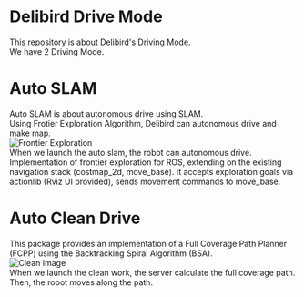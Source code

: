 # Delibird Drive Mode
This repository is about Delibird's Driving Mode.  
We have 2 Driving Mode.
# Auto SLAM
Auto SLAM is about autonomous drive using SLAM.  
Using Frotier Exploration Algorithm, Delibird can autonomous drive and make map.  
![Frontier Exploration](http://robotfrontier.com/frontier/images/grid-key.gif)    
When we launch the auto slam, the robot can autonomous drive.
Implementation of frontier exploration for ROS, extending on the existing navigation stack (costmap_2d, move_base). It accepts exploration goals via actionlib (Rviz UI provided), sends movement commands to move_base.
# Auto Clean Drive
This package provides an implementation of a Full Coverage Path Planner (FCPP) using the Backtracking Spiral Algorithm (BSA).  
![Clean Image](https://lh3.googleusercontent.com/fife/AAWUweUQ2TLH7vS41YvRyMbMQcowh5hYNXaXD9KfMr6jqFsKHkR7htdCpVdq1Y_33U-K18mC3Ug-LllZUsmUmYYIJ7scIYTwkz-1X-bLZZ_ShbQ3SgW_sC7Mrw3pT46DWsqbbp_MB04lVq0ylPo1_G6v87WNvih1JeKwVhHajYziIPaqimiZ6urBG3fJGw9wl8KNPNzbTd3mDwT16RS6_pTL9YmqzRuwjJ1VIWoH4uM0Ng26wY9WmZRKBZwy1OQmTmvIJZIahRk9SKaut1q0VpF3yGSKx6mUXamoqpERkRCSYspOHIENQRnqw0HLLslTp6XxYDqMfN_1zt_lSgpaY8wHmNRTae1Kmb5FVKsd5jTvBqVwHL8NajbhyL9CzYKmEvlUUU3-243GejINhxQZjSESxl-E6azhupOPmeJy7TdYHV3ol3XODfdhzTSUolkwTscZcNpWd9ESHufmYYGCGq5ZsG6BbcqbtWo9OrukJIzfjMFeBmfV3iEaR50kTI52GsB520dQGEPvDxJEvG53YI2yJ7zfKxKLhvLBmkEQrRwxGzznN53ovSnP7p47Ydb4RLBSoTmpANPSjgwhuYBjQcSMKoMuw16o3yCtJFob06WvVWQ3yeN2iwKQK-tHgYDLSJbShhAdX3KYV4goThIBCAQY--W2qGv4xPk9NetkpB3PggoY9RyeUoNk3g0GSjWfXn44UeaATushkbMA97dX4yMJPh5a7hl4xP2MsA=w1920-h937-ft)  
When we launch the clean work, the server calculate the full coverage path. Then, the robot moves along the path.  
